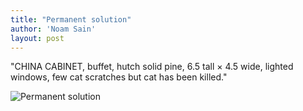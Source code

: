 ```yaml
---
title: "Permanent solution"
author: 'Noam Sain'
layout: post
---
```


"CHINA CABINET, buffet, hutch solid pine, 6.5 tall &times; 4.5 wide, lighted windows, few cat scratches but cat has been killed."

![Permanent solution](https://3.bp.blogspot.com/_8aN4krk1nsk/TG--bkfTIsI/AAAAAAAAAbA/-UQkook4UkA/s1600/20100305.jpg "Permanent solution")
